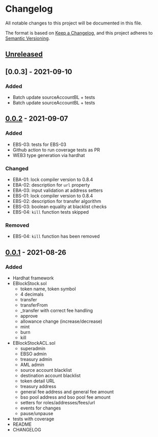 # Changelog

All notable changes to this project will be documented in this file.

The format is based on [Keep a Changelog](https://keepachangelog.com/en/1.0.0/),
and this project adheres to [Semantic Versioning](https://semver.org/spec/v2.0.0.html).

## [Unreleased]

## [0.0.3] - 2021-09-10

### Added

- Batch update sourceAccountBL + tests
- Batch update sourceAccountBL + tests

## [0.0.2] - 2021-09-07

### Added

- EBS-03: tests for EBS-03
- Github action to run coverage tests as PR
- WEB3 type generation via hardhat

### Changed

- EBA-01: lock compiler version to 0.8.4
- EBA-02: description for `url` property
- EBA-03: input validation at address setters
- EBS-01: lock compiler version to 0.8.4
- EBS-02: description for transfer algorithm
- EBS-03: boolean equality at blacklist checks
- EBS-04: `kill` function tests skipped

### Removed

- EBS-04: `kill` function has been removed

## [0.0.1] - 2021-08-26

### Added

- Hardhat framework
- EBlockStock.sol
  - token name, token symbol
  - 4 decimals
  - transfer
  - transferFrom
  - \_transfer with correct fee handling
  - approve
  - allowance change (increase/decrease)
  - mint
  - burn
  - kill
- EBlockStockACL.sol
  - superadmin
  - EBSO admin
  - treasury admin
  - AML admin
  - source account blacklist
  - destination account blacklist
  - token detail URL
  - treasury address
  - general fee address and general fee amount
  - bso pool address and bso pool fee amount
  - setters for roles/addresses/fees/url
  - events for changes
  - pause/unpause
- tests with coverage
- README
- CHANGELOG

[unreleased]: https://github.com/blockben-official/ebso/compare/v0.0.3...HEAD
[0.0.1]: https://github.com/blockben-official/ebso/releases/tag/v0.0.1
[0.0.2]: https://github.com/blockben-official/ebso/releases/tag/v0.0.2
[0.0.2]: https://github.com/blockben-official/ebso/releases/tag/v0.0.3
